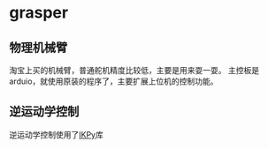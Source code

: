 # grasper

## 物理机械臂

淘宝上买的机械臂，普通舵机精度比较低，主要是用来耍一耍。 主控板是arduio，就使用原装的程序了，主要扩展上位机的控制功能。

## 逆运动学控制

逆运动学控制使用了[IKPy](http://phylliade.github.io/ikpy/)库
